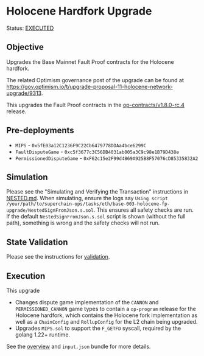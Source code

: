 # Holocene Hardfork Upgrade

Status: [EXECUTED](https://etherscan.io/tx/0xb6fc07450001150de1d6edcda68e7b4de5725259bb55ca3e5c22d474c7127e9c)

## Objective

Upgrades the Base Mainnet Fault Proof contracts for the Holocene hardfork.

The related Optimism governance post of the upgrade can be found at https://gov.optimism.io/t/upgrade-proposal-11-holocene-network-upgrade/9313.

This upgrades the Fault Proof contracts in the
[op-contracts/v1.8.0-rc.4](https://github.com/ethereum-optimism/optimism/tree/op-contracts/v1.8.0-rc.4) release.

## Pre-deployments

- `MIPS` - `0x5fE03a12C1236F9C22Cb6479778DDAa4bce6299C`
- `FaultDisputeGame` - `0xc5f3677c3C56DB4031ab005a3C9c98e1B79D438e`
- `PermissionedDisputeGame` - `0xF62c15e2F99d4869A925B8F57076cD85335832A2`

## Simulation

Please see the "Simulating and Verifying the Transaction" instructions in [NESTED.md](../../../NESTED.md).
When simulating, ensure the logs say `Using script /your/path/to/superchain-ops/tasks/eth/base-003-holocene-fp-upgrade/NestedSignFromJson.s.sol`.
This ensures all safety checks are run. If the default `NestedSignFromJson.s.sol` script is shown (without the full path), something is wrong and the safety checks will not run.

## State Validation

Please see the instructions for [validation](./VALIDATION.md).

## Execution

This upgrade
* Changes dispute game implementation of the `CANNON` and `PERMISSIONED_CANNON` game types to contain a `op-program` release for the Holocene hardfork, which contains
  the Holocene fork implementation as well as a `ChainConfig` and `RollupConfig` for the L2 chain being upgraded.
* Upgrades `MIPS.sol` to support the `F_GETFD` syscall, required by the golang 1.22+ runtime.

See the [overview](./OVERVIEW.md) and `input.json` bundle for more details.
